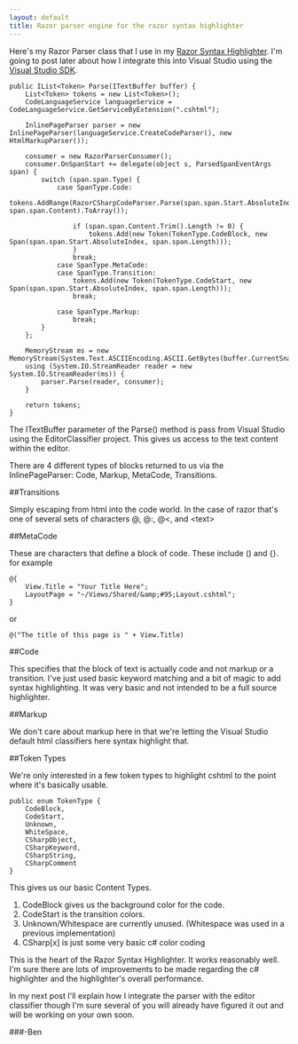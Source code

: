 ```yaml
---
layout: default
title: Razor parser engine for the razor syntax highlighter
---
```


Here's my Razor Parser class that I use in my <a href='/razor-syntax-highlighter'>Razor Syntax Highlighter</a>. I'm going to post later about how I integrate this into Visual Studio using the <a href='http://www.microsoft.com/downloads/details.aspx?FamilyID=47305cf4-2bea-43c0-91cd-1b853602dcc5&displaylang=en' target='&#95;new'>Visual Studio SDK</a>.

    public IList<Token> Parse(ITextBuffer buffer) {
        List<Token> tokens = new List<Token>();
        CodeLanguageService languageService = CodeLanguageService.GetServiceByExtension(".cshtml");

        InlinePageParser parser = new InlinePageParser(languageService.CreateCodeParser(), new HtmlMarkupParser());

        consumer = new RazorParserConsumer();
        consumer.OnSpanStart += delegate(object s, ParsedSpanEventArgs span) {
            switch (span.span.Type) {
                case SpanType.Code:
                    tokens.AddRange(RazorCSharpCodeParser.Parse(span.span.Start.AbsoluteIndex, span.span.Content).ToArray());

                    if (span.span.Content.Trim().Length != 0) {
                        tokens.Add(new Token(TokenType.CodeBlock, new Span(span.span.Start.AbsoluteIndex, span.span.Length)));
                    }
                    break;
                case SpanType.MetaCode:
                case SpanType.Transition:
                    tokens.Add(new Token(TokenType.CodeStart, new Span(span.span.Start.AbsoluteIndex, span.span.Length)));
                    break;

                case SpanType.Markup:
                    break;
            }
        };

        MemoryStream ms = new MemoryStream(System.Text.ASCIIEncoding.ASCII.GetBytes(buffer.CurrentSnapshot.GetText()));
        using (System.IO.StreamReader reader = new System.IO.StreamReader(ms)) {
            parser.Parse(reader, consumer);
        }

        return tokens;
    }


The ITextBuffer parameter of the Parse() method is pass from Visual Studio using the EditorClassifier project. This gives us access to the text content within the editor.

There are 4 different types of blocks returned to us via the InlinePageParser: Code, Markup, MetaCode, Transitions.

##Transitions

Simply escaping from html into the code world. In the case of razor that's one of several sets of characters @, @:, @<, and &lt;text&gt;

##MetaCode

These are characters that define a block of code. These include () and {}. for example

    @{
        View.Title = "Your Title Here";
        LayoutPage = "~/Views/Shared/&amp;#95;Layout.cshtml";
    }


or

    @("The title of this page is " + View.Title)

##Code

This specifies that the block of text is actually code and not markup or a transition. I've just used basic keyword matching and a bit of magic to add syntax highlighting. It was very basic and not intended to be a full source highlighter.

##Markup

We don't care about markup here in that we're letting the Visual Studio default html classifiers here syntax highlight that.

##Token Types

We're only interested in a few token types to highlight cshtml to the point where it's basically usable.

    public enum TokenType {
        CodeBlock,
        CodeStart,
        Unknown,
        WhiteSpace,
        CSharpObject,
        CSharpKeyword,
        CSharpString,
        CSharpComment
    }


This gives us our basic Content Types.
1. CodeBlock gives us the background color for the code.
2. CodeStart is the transition colors.
3. Unknown/Whitespace are currently unused. (Whitespace was used in a previous implementation)
4. CSharp[x] is just some very basic c# color coding

This is the heart of the Razor Syntax Highlighter. It works reasonably well. I'm sure there are lots of improvements to be made regarding the c# highlighter and the highlighter's overall performance. 

In my next post I'll explain how I integrate the parser with the editor classifier though I'm sure several of you will already have figured it out and will be working on your own soon.

###-Ben